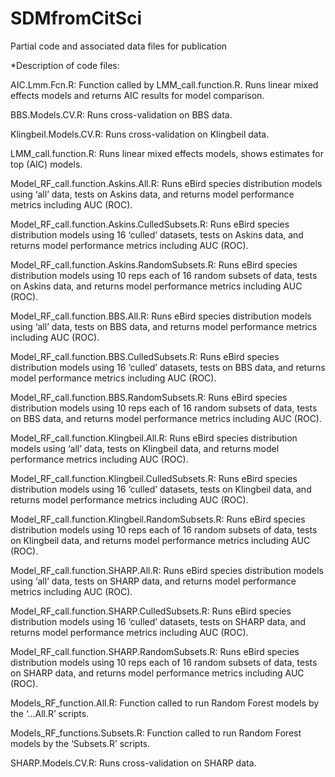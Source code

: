 # SDMfromCitSci
Partial code and associated data files for publication

*Description of code files:

AIC.Lmm.Fcn.R: Function called by LMM_call.function.R. Runs linear mixed effects models and returns AIC results for model comparison.

BBS.Models.CV.R: Runs cross-validation on BBS data.

Klingbeil.Models.CV.R: Runs cross-validation on Klingbeil data.

LMM_call.function.R: Runs linear mixed effects models, shows estimates for top (AIC) models.

Model_RF_call.function.Askins.All.R: Runs eBird species distribution models using ‘all’ data, tests on Askins data, and returns model performance metrics including AUC (ROC). 

Model_RF_call.function.Askins.CulledSubsets.R: Runs eBird species distribution models using 16 ‘culled’ datasets, tests on Askins data, and returns model performance metrics including AUC (ROC). 

Model_RF_call.function.Askins.RandomSubsets.R: Runs eBird species distribution models using 10 reps each of 16 random subsets of data, tests on Askins data, and returns model performance metrics including AUC (ROC). 

Model_RF_call.function.BBS.All.R: Runs eBird species distribution models using ‘all’ data, tests on BBS data, and returns model performance metrics including AUC (ROC). 

Model_RF_call.function.BBS.CulledSubsets.R: Runs eBird species distribution models using 16 ‘culled’ datasets, tests on BBS data, and returns model performance metrics including AUC (ROC). 

Model_RF_call.function.BBS.RandomSubsets.R: Runs eBird species distribution models using 10 reps each of 16 random subsets of data, tests on BBS data, and returns model performance metrics including AUC (ROC). 

Model_RF_call.function.Klingbeil.All.R: Runs eBird species distribution models using ‘all’ data, tests on Klingbeil data, and returns model performance metrics including AUC (ROC). 

Model_RF_call.function.Klingbeil.CulledSubsets.R: Runs eBird species distribution models using 16 ‘culled’ datasets, tests on Klingbeil data, and returns model performance metrics including AUC (ROC). 

Model_RF_call.function.Klingbeil.RandomSubsets.R: Runs eBird species distribution models using 10 reps each of 16 random subsets of data, tests on Klingbeil data, and returns model performance metrics including AUC (ROC). 

Model_RF_call.function.SHARP.All.R: Runs eBird species distribution models using ‘all’ data, tests on SHARP data, and returns model performance metrics including AUC (ROC). 

Model_RF_call.function.SHARP.CulledSubsets.R: Runs eBird species distribution models using 16 ‘culled’ datasets, tests on SHARP data, and returns model performance metrics including AUC (ROC). 

Model_RF_call.function.SHARP.RandomSubsets.R: Runs eBird species distribution models using 10 reps each of 16 random subsets of data, tests on SHARP data, and returns model performance metrics including AUC (ROC). 

Models_RF_function.All.R: Function called to run Random Forest models by the ‘…All.R’ scripts.

Models_RF_functions.Subsets.R: Function called to run Random Forest models by the ‘Subsets.R’ scripts.

SHARP.Models.CV.R: Runs cross-validation on SHARP data. 



